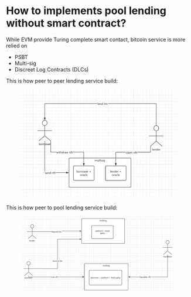 # How to implements pool lending without smart contract?

While EVM provide Turing complete smart contact, bitcoin service is more relied on

* PSBT
* Multi-sig
* Discreet Log Contracts (DLCs)

This is how peer to peer lending service build:

<figure><img src="../.gitbook/assets/image (4) (1).png" alt=""><figcaption></figcaption></figure>

This is how peer to pool lending service build:

<figure><img src="../.gitbook/assets/image (2) (1) (1).png" alt=""><figcaption></figcaption></figure>
